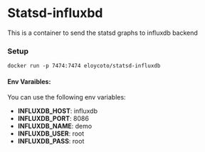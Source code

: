 Statsd-influxbd
===============

This is a container to send the statsd graphs to influxdb backend

### Setup

    docker run -p 7474:7474 eloycoto/statsd-influxdb

#### Env Varaibles:
You can use the following env variables:

- **INFLUXDB_HOST**: influxdb
- **INFLUXDB_PORT**: 8086
- **INFLUXDB_NAME**: demo
- **INFLUXDB_USER**: root
- **INFLUXDB_PASS**: root
